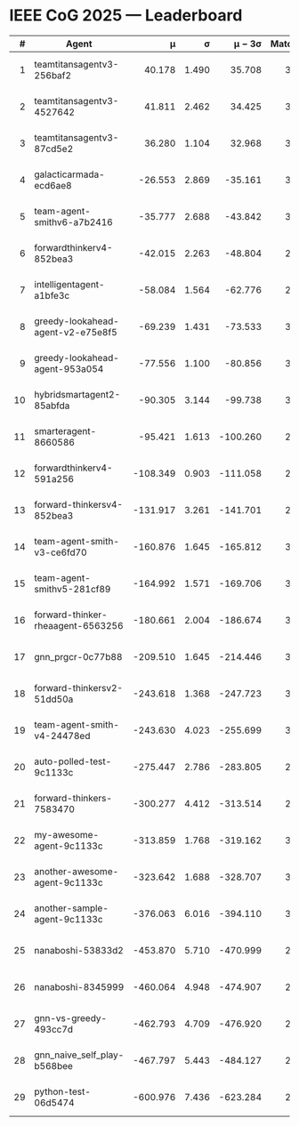 # IEEE CoG 2025 — Leaderboard

| # | Agent | μ | σ | μ − 3σ | Matches | Updated |
|---:|---|---:|---:|---:|---:|---|
| 1 | teamtitansagentv3-256baf2 | 40.178 | 1.490 | 35.708 | 3532 | 2025-08-18 13:50 |
| 2 | teamtitansagentv3-4527642 | 41.811 | 2.462 | 34.425 | 3580 | 2025-08-18 13:50 |
| 3 | teamtitansagentv3-87cd5e2 | 36.280 | 1.104 | 32.968 | 3152 | 2025-08-18 13:50 |
| 4 | galacticarmada-ecd6ae8 | -26.553 | 2.869 | -35.161 | 3460 | 2025-08-18 13:50 |
| 5 | team-agent-smithv6-a7b2416 | -35.777 | 2.688 | -43.842 | 3280 | 2025-08-18 13:50 |
| 6 | forwardthinkerv4-852bea3 | -42.015 | 2.263 | -48.804 | 2684 | 2025-08-18 13:50 |
| 7 | intelligentagent-a1bfe3c | -58.084 | 1.564 | -62.776 | 2704 | 2025-08-18 13:50 |
| 8 | greedy-lookahead-agent-v2-e75e8f5 | -69.239 | 1.431 | -73.533 | 3356 | 2025-08-18 13:50 |
| 9 | greedy-lookahead-agent-953a054 | -77.556 | 1.100 | -80.856 | 3236 | 2025-08-18 13:50 |
| 10 | hybridsmartagent2-85abfda | -90.305 | 3.144 | -99.738 | 3283 | 2025-08-18 13:50 |
| 11 | smarteragent-8660586 | -95.421 | 1.613 | -100.260 | 2983 | 2025-08-18 13:50 |
| 12 | forwardthinkerv4-591a256 | -108.349 | 0.903 | -111.058 | 2903 | 2025-08-18 13:50 |
| 13 | forward-thinkersv4-852bea3 | -131.917 | 3.261 | -141.701 | 2673 | 2025-08-18 13:50 |
| 14 | team-agent-smith-v3-ce6fd70 | -160.876 | 1.645 | -165.812 | 3692 | 2025-08-18 13:50 |
| 15 | team-agent-smithv5-281cf89 | -164.992 | 1.571 | -169.706 | 3360 | 2025-08-18 13:50 |
| 16 | forward-thinker-rheaagent-6563256 | -180.661 | 2.004 | -186.674 | 3082 | 2025-08-18 13:50 |
| 17 | gnn_prgcr-0c77b88 | -209.510 | 1.645 | -214.446 | 3350 | 2025-08-18 13:50 |
| 18 | forward-thinkersv2-51dd50a | -243.618 | 1.368 | -247.723 | 3282 | 2025-08-18 13:50 |
| 19 | team-agent-smith-v4-24478ed | -243.630 | 4.023 | -255.699 | 3592 | 2025-08-18 13:50 |
| 20 | auto-polled-test-9c1133c | -275.447 | 2.786 | -283.805 | 2680 | 2025-08-18 13:50 |
| 21 | forward-thinkers-7583470 | -300.277 | 4.412 | -313.514 | 2960 | 2025-08-18 13:50 |
| 22 | my-awesome-agent-9c1133c | -313.859 | 1.768 | -319.162 | 3560 | 2025-08-18 13:50 |
| 23 | another-awesome-agent-9c1133c | -323.642 | 1.688 | -328.707 | 3680 | 2025-08-18 13:50 |
| 24 | another-sample-agent-9c1133c | -376.063 | 6.016 | -394.110 | 3060 | 2025-08-18 13:50 |
| 25 | nanaboshi-53833d2 | -453.870 | 5.710 | -470.999 | 2640 | 2025-08-18 13:50 |
| 26 | nanaboshi-8345999 | -460.064 | 4.948 | -474.907 | 2860 | 2025-08-18 13:50 |
| 27 | gnn-vs-greedy-493cc7d | -462.793 | 4.709 | -476.920 | 2760 | 2025-08-18 13:50 |
| 28 | gnn_naive_self_play-b568bee | -467.797 | 5.443 | -484.127 | 2860 | 2025-08-18 13:50 |
| 29 | python-test-06d5474 | -600.976 | 7.436 | -623.284 | 2650 | 2025-08-18 13:50 |
